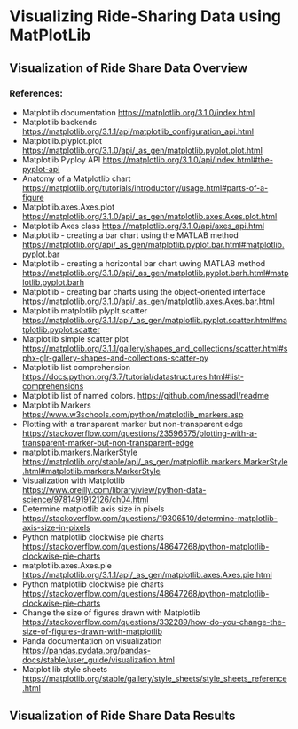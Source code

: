 # Visualizing Ride-Sharing Data using MatPlotLib
## Visualization of Ride Share Data Overview

### References:
* Matplotlib documentation https://matplotlib.org/3.1.0/index.html
* Matplotlib backends https://matplotlib.org/3.1.1/api/matplotlib_configuration_api.html
* Matplotlib.plyplot.plot https://matplotlib.org/3.1.0/api/_as_gen/matplotlib.pyplot.plot.html
* Matplotlib Pyploy API https://matplotlib.org/3.1.0/api/index.html#the-pyplot-api
* Anatomy of a Matplotlib chart https://matplotlib.org/tutorials/introductory/usage.html#parts-of-a-figure
* Matplotlib.axes.Axes.plot https://matplotlib.org/3.1.0/api/_as_gen/matplotlib.axes.Axes.plot.html
* Matplotlib Axes class https://matplotlib.org/3.1.0/api/axes_api.html
* Matplotlib - creating a bar chart using the MATLAB method https://matplotlib.org/api/_as_gen/matplotlib.pyplot.bar.html#matplotlib.pyplot.bar
* Matplotlib - creating a horizontal bar chart uwing MATLAB method https://matplotlib.org/3.1.0/api/_as_gen/matplotlib.pyplot.barh.html#matplotlib.pyplot.barh
* Matplotlib - creating bar charts using the object-oriented interface https://matplotlib.org/3.1.0/api/_as_gen/matplotlib.axes.Axes.bar.html
* Matplotlib matplotlib.plyplt.scatter https://matplotlib.org/3.1.1/api/_as_gen/matplotlib.pyplot.scatter.html#matplotlib.pyplot.scatter
* Matplotlib simple scatter plot https://matplotlib.org/3.1.1/gallery/shapes_and_collections/scatter.html#sphx-glr-gallery-shapes-and-collections-scatter-py
* Matplotlib list comprehension https://docs.python.org/3.7/tutorial/datastructures.html#list-comprehensions
* Matplotlib list of named colors. https://github.com/inessadl/readme
* Matplotlib Markers https://www.w3schools.com/python/matplotlib_markers.asp
* Plotting with a transparent marker but non-transparent edge https://stackoverflow.com/questions/23596575/plotting-with-a-transparent-marker-but-non-transparent-edge
* matplotlib.markers.MarkerStyle https://matplotlib.org/stable/api/_as_gen/matplotlib.markers.MarkerStyle.html#matplotlib.markers.MarkerStyle
* Visualization with Matplotlib https://www.oreilly.com/library/view/python-data-science/9781491912126/ch04.html
* Determine matplotlib axis size in pixels https://stackoverflow.com/questions/19306510/determine-matplotlib-axis-size-in-pixels
* Python matplotlib clockwise pie charts https://stackoverflow.com/questions/48647268/python-matplotlib-clockwise-pie-charts
* matplotlib.axes.Axes.pie https://matplotlib.org/3.1.1/api/_as_gen/matplotlib.axes.Axes.pie.html
* Python matplotlib clockwise pie charts https://stackoverflow.com/questions/48647268/python-matplotlib-clockwise-pie-charts
* Change the size of figures drawn with Matplotlib https://stackoverflow.com/questions/332289/how-do-you-change-the-size-of-figures-drawn-with-matplotlib
* Panda documentation on visualization https://pandas.pydata.org/pandas-docs/stable/user_guide/visualization.html
* Matplot lib style sheets https://matplotlib.org/stable/gallery/style_sheets/style_sheets_reference.html

## Visualization of Ride Share Data Results
